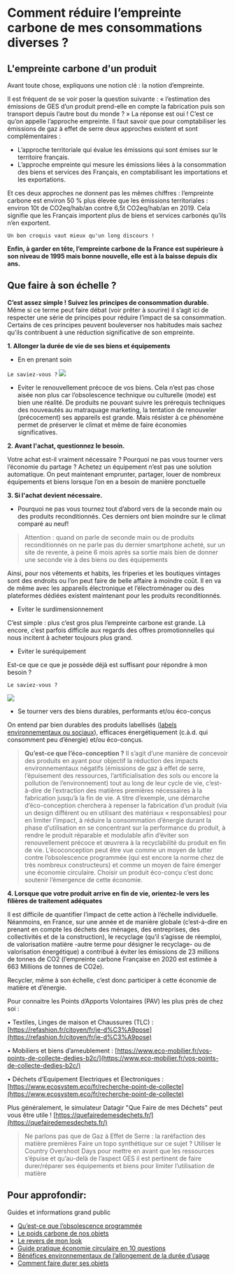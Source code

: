 # Comment réduire l’empreinte carbone de mes consommations diverses ?

<!-- `Faire un intro sur le fait que nos vies se remplissent de gadget élec, qu’on achète à tout va, qu’on jette aussi énormément, etc. ????` -->

## L'empreinte carbone d'un produit

Avant toute chose, expliquons une notion clé : la notion d’empreinte.

Il est fréquent de se voir poser la question suivante : « l’estimation des émissions de GES d’un produit prend-elle en compte la fabrication puis son transport depuis l’autre bout du monde ? »
La réponse est oui ! C’est ce qu’on appelle l’approche empreinte. Il faut savoir que pour comptabiliser les émissions de gaz à effet de serre deux approches existent et sont complémentaires :

- L’approche territoriale qui évalue les émissions qui sont émises sur le territoire français.
- L’approche empreinte qui mesure les émissions liées à la consommation des biens et services des Français, en comptabilisant les importations et les exportations.

Et ces deux approches ne donnent pas les mêmes chiffres : l’empreinte carbone est environ 50 % plus élevée que les émissions territoriales : environ 10t de CO2eq/hab/an contre 6,5t CO2eq/hab/an en 2019. Cela signifie que les Français importent plus de biens et services carbonés qu’ils n’en exportent.

<!-- ![](url du croquis) -->

`Un bon croquis vaut mieux qu'un long discours !`

**Enfin, à garder en tête, l’empreinte carbone de la France est supérieure à son niveau de 1995 mais bonne nouvelle, elle est à la baisse depuis dix ans.**

## Que faire à son échelle ?

**C’est assez simple ! Suivez les principes de consommation durable.** Même si ce terme peut faire débat (voir prêter à sourire) il s’agit ici de respecter une série de principes pour réduire l’impact de sa consommation. Certains de ces principes peuvent bouleverser nos habitudes mais sachez qu’ils contribuent à une réduction significative de son empreinte.

**1. Allonger la durée de vie de ses biens et équipements**

- En en prenant soin

`Le saviez-vous ?`
![](https://ecolab-data.netlify.app/images/Chiffres-clefs_Allonger-duree-vie-produits-elec_v2.png)

<!-- - Si jamais il tombe en panne, cherchez à le faire réparer plutôt que le remplacer. Mais on vous l’accorde ce n’est pas toujours facile. Cela peut s’avérer parfois plus cher et il est même possible que le constructeur vous en propose un neuf directement. Quelques ordres de grandeur à avoir en tête :

![](Ajouter une infographie ?) -->

- Eviter le renouvellement précoce de vos biens. Cela n’est pas chose aisée non plus car l’obsolescence technique ou culturelle (mode) est bien une réalité. De produits ne pouvant suivre les prérequis techniques des nouveautés au matraquage marketing, la tentation de renouveler (précocement) ses appareils est grande. Mais résister à ce phénomène permet de préserver le climat et même de faire économies significatives.

<!-- `Le saviez-vous ?`
![](image non trouvée "eviter renouvellement précoce permet de ...) -->

**2. Avant l'achat, questionnez le besoin.**

Votre achat est-il vraiment nécessaire ? Pourquoi ne pas vous tourner vers l’économie du partage ? Achetez un équipement n’est pas une solution automatique. On peut maintenant emprunter, partager, louer de nombreux équipements et biens lorsque l’on en a besoin de manière ponctuelle

**3. Si l'achat devient nécessaire.**

- Pourquoi ne pas vous tournez tout d’abord vers de la seconde main ou des produits reconditionnés. Ces derniers ont bien moindre sur le climat comparé au neuf!

<!-- `Le saviez-vous ?`

![](image non trouvée "fabricatrion produit électronique") -->

> Attention : quand on parle de seconde main ou de produits reconditionnés on ne parle pas du dernier smartphone acheté, sur un site de revente, à peine 6 mois après sa sortie mais bien de donner une seconde vie à des biens ou des équipements

Ainsi, pour nos vêtements et habits, les friperies et les boutiques vintages sont des endroits ou l’on peut faire de belle affaire à moindre coût. Il en va de même avec les appareils électronique et l’électroménager ou des plateformes dédiées existent maintenant pour les produits reconditionnés.

- Eviter le surdimensionnement

C’est simple : plus c’est gros plus l’empreinte carbone est grande. Là encore, c’est parfois difficile aux regards des offres promotionnelles qui nous incitent à acheter toujours plus grand.

<!-- `Le saviez-vous ?`

![](image non trouvée "impact taille écran") -->

- Eviter le suréquipement

Est-ce que ce que je possède déjà est suffisant pour répondre à mon besoin ?

`Le saviez-vous ?`

![](https://ecolab-data.netlify.app/images/Chiffres-clefs_Desencombrer_v1.png)

- Se tourner vers des biens durables, performants et/ou éco-conçus

On entend par bien durables des produits labellisés ([labels environnementaux ou sociaux](https://agirpourlatransition.ademe.fr/particuliers/labels-environnementaux)), efficaces énergétiquement (c.à.d. qui consomment peu d’énergie) et/ou éco-conçus.

> **Qu’est-ce que l’éco-conception ?**
> Il s’agit d’une manière de concevoir des produits en ayant pour objectif la réduction des impacts environnementaux négatifs (émissions de gaz à effet de serre, l’épuisement des ressources, l’artificialisation des sols ou encore la pollution de l’environnement) tout au long de leur cycle de vie, c’est-à-dire de l’extraction des matières premières nécessaires à la fabrication jusqu’à la fin de vie. A titre d’exemple, une démarche d’éco-conception cherchera à repenser la fabrication d’un produit (via un design différent ou en utilisant des matériaux « responsables) pour en limiter l’impact, à réduire la consommation d’énergie durant la phase d’utilisation en se concentrant sur la performance du produit, à rendre le produit réparable et modulable afin d’éviter son renouvellement précoce et œuvrera à la recyclabilité du produit en fin de vie.
> L’écoconception peut être vue comme un moyen de lutter contre l’obsolescence programmée (qui est encore la norme chez de très nombreux constructeurs) et comme un moyen de faire émerger une économie circulaire. Choisir un produit éco-conçu c’est donc soutenir l’émergence de cette économie.

**4. Lorsque que votre produit arrive en fin de vie, orientez-le vers les filières de traitement adéquates**

Il est difficile de quantifier l’impact de cette action à l’échelle individuelle. Néanmoins, en France, sur une année et de manière globale (c’est-à-dire en prenant en compte les déchets des ménages, des entreprises, des collectivités et de la construction), le recyclage (qu’il s’agisse de réemploi, de valorisation matière -autre terme pour désigner le recyclage- ou de valorisation énergétique) a contribué à éviter les émissions de 23 millions de tonnes de CO2 (l’empreinte carbone Française en 2020 est estimée à 663 Millions de tonnes de CO2e).

Recycler, même à son échelle, c’est donc participer à cette économie de matière et d’énergie.

Pour connaitre les Points d’Apports Volontaires (PAV) les plus près de chez soi :

• Textiles, Linges de maison et Chaussures (TLC) : [https://refashion.fr/citoyen/fr/je-d%C3%A9pose](https://refashion.fr/citoyen/fr/je-d%C3%A9pose)

• Mobiliers et biens d’ameublement : [https://www.eco-mobilier.fr/vos-points-de-collecte-dedies-b2c/](https://www.eco-mobilier.fr/vos-points-de-collecte-dedies-b2c/)

• Déchets d’Equipement Electriques et Electroniques : [https://www.ecosystem.eco/fr/recherche-point-de-collecte](https://www.ecosystem.eco/fr/recherche-point-de-collecte)

Plus généralement, le simulateur Datagir "Que Faire de mes Déchets" peut vous être utile ! [https://quefairedemesdechets.fr/](https://quefairedemesdechets.fr/)

> Ne parlons pas que de Gaz à Effet de Serre : la raréfaction des matière premières
> Faire un topo synthétique sur ce sujet ? Utiliser le Country Overshoot Days pour mettre en avant que les ressources s’épuise et qu’au-delà de l’aspect GES il est pertinent de faire durer/réparer ses équipements et biens pour limiter l’utilisation de matière

## Pour approfondir:

Guides et informations grand public

- [Qu’est-ce que l’obsolescence programmée](https://www.qqf.fr/infographie/49/obsolescence-programmee)
- [Le poids carbone de nos objets](http://multimedia.ademe.fr/infographies/infographie-poids-carbone/)
- [Le revers de mon look](https://librairie.ademe.fr/consommer-autrement/1524-revers-de-mon-look-9791029710520.html)
- [Guide pratique économie circulaire en 10 questions](https://librairie.ademe.fr/cadic/922/guide-pratique-economie-circulaire-10-questions.pdf?modal=false)
- [Bénéfices environnementaux de l’allongement de la durée d’usage](https://librairie.ademe.fr/cadic/327/infographie-benefices-environnementaux-allongement-duree-dusage-2019.pdf?modal=false)
- [Comment faire durer ses objets](https://librairie.ademe.fr/dechets-economie-circulaire/1204-comment-faire-durer-ses-objets-.html)
